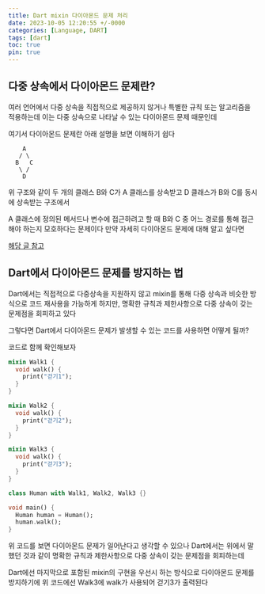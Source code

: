 ```yaml
---
title: Dart mixin 다이아몬드 문제 처리
date: 2023-10-05 12:20:55 +/-0000
categories: [Language, DART]
tags: [dart]
toc: true
pin: true
---
```


## 다중 상속에서 다이아몬드 문제란?

여러 언어에서 다중 상속을 직접적으로 제공하지 않거나 특별한 규칙 또는 알고리즘을 적용하는데 이는 다중 상속으로 나타날 수 있는 다이아몬드 문제 때문인데

여기서 다이아몬드 문제란 아래 설명을 보면 이해하기 쉽다

~~~
    A
   / \
  B   C
   \ /
    D
~~~


위 구조와 같이 두 개의 클래스 B와 C가 A 클래스를 상속받고 D 클래스가 B와 C를 동시에 상속받는 구조에서

A 클래스에 정의된 메서드나 변수에 접근하려고 할 때 B와 C 중 어느 경로를 통해 접근해야 하는지 모호하다는 문제이다 만약 자세히 다이아몬드 문제에 대해 알고 싶다면

[해당 글 참고](https://jangwoojun.github.io/posts/%EB%8B%A4%EC%A4%91-%EC%83%81%EC%86%8D%EC%97%90%EC%84%9C-%EB%8B%A4%EC%9D%B4%EC%95%84%EB%AA%AC%EB%93%9C-%EB%AC%B8%EC%A0%9C%EB%9E%80/)

## Dart에서 다이아몬드 문제를 방지하는 법

Dart에서는 직접적으로 다중상속을 지원하지 않고 mixin를 통해 다중 상속과 비슷한 방식으로 코드 재사용을 가능하게 하지만, 명확한 규칙과 제한사항으로 다중 상속이 갖는 문제점을 회피하고 있다

그렇다면 Dart에서 다이아몬드 문제가 발생할 수 있는 코드를 사용하면 어떻게 될까?

코드로 함께 확인해보자

~~~dart
mixin Walk1 {
  void walk() {
    print("걷기1");
  }
}

mixin Walk2 {
  void walk() {
    print("걷기2");
  }
}

mixin Walk3 {
  void walk() {
    print("걷기3");
  }
}

class Human with Walk1, Walk2, Walk3 {}

void main() {
  Human human = Human();
  human.walk();
}
~~~

위 코드를 보면 다이아몬드 문제가 일어난다고 생각할 수 있으나 Dart에서는 위에서 말했던 것과 같이 명확한 규칙과 제한사항으로 다중 상속이 갖는 문제점을 회피하는데

Dart에선 마지막으로 포함된 mixin의 구현을 우선시 하는 방식으로 다이아몬드 문제를 방지하기에 위 코드에선 Walk3에 walk가 사용되어 걷기3가 출력된다 